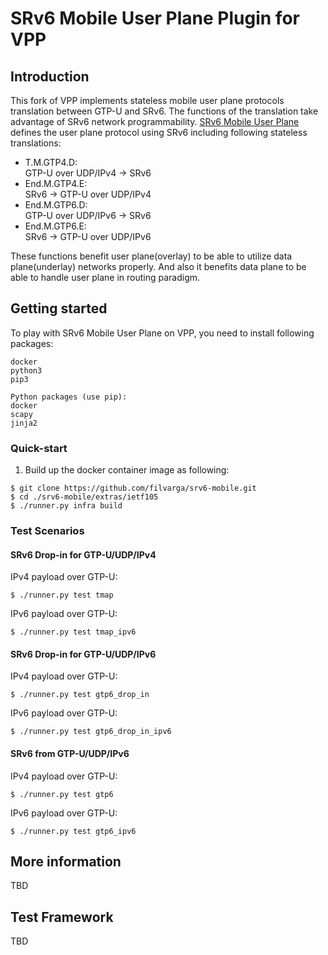 SRv6 Mobile User Plane Plugin for VPP
========================

## Introduction

This fork of VPP implements stateless mobile user plane protocols translation between GTP-U and SRv6.
The functions of the translation take advantage of SRv6 network programmability. 
[SRv6 Mobile User Plane](https://tools.ietf.org/html/draft-ietf-dmm-srv6-mobile-uplane-05) defines the user plane protocol using SRv6
including following stateless translations:

- T.M.GTP4.D:  
   GTP-U over UDP/IPv4 -> SRv6
- End.M.GTP4.E:  
   SRv6 -> GTP-U over UDP/IPv4
- End.M.GTP6.D:   
   GTP-U over UDP/IPv6 -> SRv6
- End.M.GTP6.E:  
   SRv6 -> GTP-U over UDP/IPv6

These functions benefit user plane(overlay) to be able to utilize data plane(underlay) networks properly. And also it benefits
data plane to be able to handle user plane in routing paradigm.

## Getting started
To play with SRv6 Mobile User Plane on VPP, you need to install following packages:

	docker
	python3
	pip3

	Python packages (use pip):
	docker
	scapy
	jinja2


### Quick-start

1. Build up the docker container image as following:

```
$ git clone https://github.com/filvarga/srv6-mobile.git
$ cd ./srv6-mobile/extras/ietf105
$ ./runner.py infra build

```

### Test Scenarios
#### SRv6 Drop-in for GTP-U/UDP/IPv4

IPv4 payload over GTP-U:

```
$ ./runner.py test tmap
```

IPv6 payload over GTP-U:

```
$ ./runner.py test tmap_ipv6
```

#### SRv6 Drop-in for GTP-U/UDP/IPv6

IPv4 payload over GTP-U:

```
$ ./runner.py test gtp6_drop_in
```

IPv6 payload over GTP-U:

```
$ ./runner.py test gtp6_drop_in_ipv6
```


#### SRv6 from GTP-U/UDP/IPv6

IPv4 payload over GTP-U:

```
$ ./runner.py test gtp6
```

IPv6 payload over GTP-U:
```
$ ./runner.py test gtp6_ipv6
```

## More information
TBD

## Test Framework
TBD
